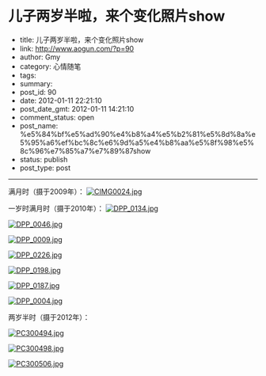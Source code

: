 # 儿子两岁半啦，来个变化照片show

- title: 儿子两岁半啦，来个变化照片show
- link: http://www.aogun.com/?p=90
- author: Gmy
- category: 心情随笔
- tags: 
- summary: 
- post_id: 90
- date: 2012-01-11 22:21:10
- post_date_gmt: 2012-01-11 14:21:10
- comment_status: open
- post_name: %e5%84%bf%e5%ad%90%e4%b8%a4%e5%b2%81%e5%8d%8a%e5%95%a6%ef%bc%8c%e6%9d%a5%e4%b8%aa%e5%8f%98%e5%8c%96%e7%85%a7%e7%89%87show
- status: publish
- post_type: post

----------------

满月时（摄于2009年）： [![CIMG0024.jpg](http://lh6.ggpht.com/-_KIsNOKWQ3E/Tw2CevbGyOI/AAAAAAAABO0/b2qZb_Ra1Zk/s160-c/CIMG0024.jpg)](https://picasaweb.google.com/102097840827735163841/xsnQpB#5696352568331389154)

一岁时满月时（摄于2010年）： [![DPP_0134.jpg](http://lh3.ggpht.com/-xflR4lcwXRA/Tw2CWIn9kiI/AAAAAAAABOY/eovDF6m5zYQ/s160-c/DPP_0134.jpg)](https://picasaweb.google.com/102097840827735163841/xsnQpB#5696352420477375010)

[![DPP_0046.jpg](http://lh3.ggpht.com/-BSrl_33WBd4/Tw2CU1aOyoI/AAAAAAAABOU/XGVXa6prjhI/s160-c/DPP_0046.jpg)](https://picasaweb.google.com/102097840827735163841/xsnQpB#5696352398139640450)

[![DPP_0009.jpg](http://lh6.ggpht.com/-bqChR3bSIYk/Tw2CTUw3GGI/AAAAAAAABOQ/L1CNRl4R78I/s160-c/DPP_0009.jpg)](https://picasaweb.google.com/102097840827735163841/xsnQpB#5696352372196317282)

[![DPP_0226.jpg](http://lh3.ggpht.com/-q0ZzddA5CIs/Tw2CZjePZdI/AAAAAAAABOk/SaKWYpRZ1MA/s160-c/DPP_0226.jpg)](https://picasaweb.google.com/102097840827735163841/xsnQpB#5696352479223965138)

[![DPP_0198.jpg](http://lh6.ggpht.com/-cL9iuVYMrP0/Tw2CYcTT3nI/AAAAAAAABOg/rggKHIah9AQ/s160-c/DPP_0198.jpg)](https://picasaweb.google.com/102097840827735163841/xsnQpB#5696352460119203442)

[![DPP_0187.jpg](http://lh3.ggpht.com/-YCTv9fdce04/Tw2CXZjsxHI/AAAAAAAABOc/mkXOM6A5tng/s160-c/DPP_0187.jpg)](https://picasaweb.google.com/102097840827735163841/xsnQpB#5696352442202768498)

[![DPP_0004.jpg](http://lh5.ggpht.com/-33V5uduFmeg/Tw2CSMBbhRI/AAAAAAAABOM/Qcj4ZE2EPVc/s160-c/DPP_0004.jpg)](https://picasaweb.google.com/102097840827735163841/xsnQpB#5696352352670024978)

两岁半时（摄于2012年）： 

[![PC300494.jpg](http://lh5.ggpht.com/-_n-zcykRMT0/Tw2CanqtJHI/AAAAAAAABOo/wnDYGkKnCyU/s160-c/PC300494.jpg)](https://picasaweb.google.com/102097840827735163841/xsnQpB#5696352497529857138)

[![PC300498.jpg](http://lh4.ggpht.com/-7sZEDTqkHEw/Tw2Cb42rSjI/AAAAAAAABOs/TYBlNRCdPOc/s160-c/PC300498.jpg)](https://picasaweb.google.com/102097840827735163841/xsnQpB#5696352519323339314)

[![PC300506.jpg](http://lh5.ggpht.com/-4I89NfNFYz8/Tw2CdKlH0MI/AAAAAAAABOw/BEGiSKV3rCw/s160-c/PC300506.jpg)](https://picasaweb.google.com/102097840827735163841/xsnQpB#5696352541261418690)